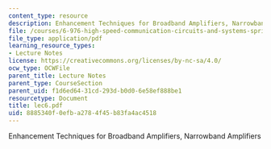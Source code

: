 ```yaml
---
content_type: resource
description: Enhancement Techniques for Broadband Amplifiers, Narrowband Amplifiers
file: /courses/6-976-high-speed-communication-circuits-and-systems-spring-2003/8885340f0efba2784f45b83fa4ac4518_lec6.pdf
file_type: application/pdf
learning_resource_types:
- Lecture Notes
license: https://creativecommons.org/licenses/by-nc-sa/4.0/
ocw_type: OCWFile
parent_title: Lecture Notes
parent_type: CourseSection
parent_uid: f1d6ed64-31cd-293d-b0d0-6e58ef888be1
resourcetype: Document
title: lec6.pdf
uid: 8885340f-0efb-a278-4f45-b83fa4ac4518
---
```

Enhancement Techniques for Broadband Amplifiers, Narrowband Amplifiers